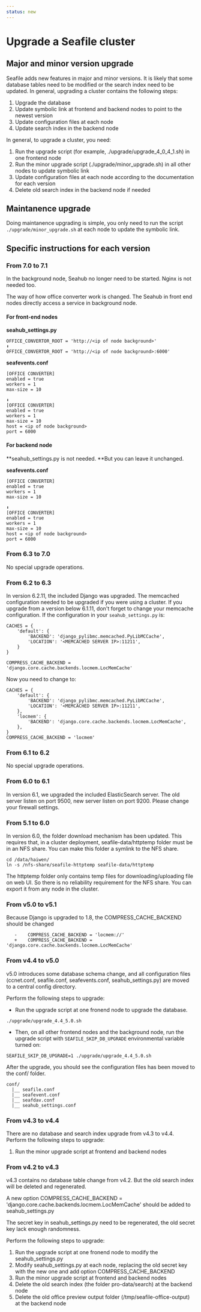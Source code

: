 ```yaml
---
status: new
---
```


# Upgrade a Seafile cluster

## Major and minor version upgrade

Seafile adds new features in major and minor versions. It is likely that some database tables need to be modified or the search index need to be updated. In general, upgrading a cluster contains the following steps:

1. Upgrade the database
2. Update symbolic link at frontend and backend nodes to point to the newest version
3. Update configuration files at each node
4. Update search index in the backend node

In general, to upgrade a cluster, you need:

1. Run the upgrade script (for example, ./upgrade/upgrade_4_0_4_1.sh) in one frontend node
2. Run the minor upgrade script (./upgrade/minor_upgrade.sh) in all other nodes to update symbolic link
3. Update configuration files at each node according to the documentation for each version
4. Delete old search index in the backend node if needed

## Maintanence upgrade

Doing maintanence upgrading is simple, you only need to run the script `./upgrade/minor_upgrade.sh` at each node to update the symbolic link.

## Specific instructions for each version

### From 7.0 to 7.1

In the background node, Seahub no longer need to be started. Nginx is not needed too.

The way of how office converter work is changed. The Seahub in front end nodes directly access a service in background node.

#### For front-end nodes

**seahub_settings.py**

```
OFFICE_CONVERTOR_ROOT = 'http://<ip of node background>'
⬇️
OFFICE_CONVERTOR_ROOT = 'http://<ip of node background>:6000'

```

**seafevents.conf**

```
[OFFICE CONVERTER]
enabled = true
workers = 1
max-size = 10

⬇️
[OFFICE CONVERTER]
enabled = true
workers = 1
max-size = 10
host = <ip of node background>
port = 6000

```

#### For backend node

**seahub_settings.py is not needed. **But you can leave it unchanged.

**seafevents.conf**

```
[OFFICE CONVERTER]
enabled = true
workers = 1
max-size = 10

⬇️
[OFFICE CONVERTER]
enabled = true
workers = 1
max-size = 10
host = <ip of node background>
port = 6000

```

### From 6.3 to 7.0

No special upgrade operations.

### From 6.2 to 6.3

In version 6.2.11, the included Django was upgraded. The memcached configuration needed to be upgraded if you were using a cluster. If you upgrade from a version below 6.1.11, don't forget to change your memcache configuration. If the configuration in your `seahub_settings.py` is:

```
CACHES = {
    'default': {
        'BACKEND': 'django_pylibmc.memcached.PyLibMCCache',
        'LOCATION': '<MEMCACHED SERVER IP>:11211',
    }
}

COMPRESS_CACHE_BACKEND = 'django.core.cache.backends.locmem.LocMemCache'

```

Now you need to change to:

```
CACHES = {
    'default': {
        'BACKEND': 'django_pylibmc.memcached.PyLibMCCache',
        'LOCATION': '<MEMCACHED SERVER IP>:11211',
    },
    'locmem': {
        'BACKEND': 'django.core.cache.backends.locmem.LocMemCache',
    },
}
COMPRESS_CACHE_BACKEND = 'locmem'

```

### From 6.1 to 6.2

No special upgrade operations.

### From 6.0 to 6.1

In version 6.1, we upgraded the included ElasticSearch server. The old server listen on port 9500, new server listen on port 9200. Please change your firewall settings.

### From 5.1 to 6.0

In version 6.0, the folder download mechanism has been updated. This requires that, in a cluster deployment, seafile-data/httptemp folder must be in an NFS share. You can make this folder a symlink to the NFS share.

```
cd /data/haiwen/
ln -s /nfs-share/seafile-httptemp seafile-data/httptemp

```

The httptemp folder only contains temp files for downloading/uploading file on web UI. So there is no reliability requirement for the NFS share. You can export it from any node in the cluster.

### From v5.0 to v5.1

Because Django is upgraded to 1.8, the COMPRESS_CACHE_BACKEND should be changed

```
   -    COMPRESS_CACHE_BACKEND = 'locmem://'
   +    COMPRESS_CACHE_BACKEND = 'django.core.cache.backends.locmem.LocMemCache'

```

### From v4.4 to v5.0

v5.0 introduces some database schema change, and all configuration files (ccnet.conf, seafile.conf, seafevents.conf, seahub_settings.py) are moved to a central config directory.

Perform the following steps to upgrade:

* Run the upgrade script at one fronend node to upgrade the database.


```
./upgrade/upgrade_4.4_5.0.sh

```

* Then, on all other frontend nodes and the background node, run the upgrade script with `SEAFILE_SKIP_DB_UPGRADE` environmental variable turned on:


```
SEAFILE_SKIP_DB_UPGRADE=1 ./upgrade/upgrade_4.4_5.0.sh

```

After the upgrade, you should see the configuration files has been moved to the conf/ folder.

```
conf/
  |__ seafile.conf
  |__ seafevent.conf
  |__ seafdav.conf
  |__ seahub_settings.conf

```

### From v4.3 to v4.4

There are no database and search index upgrade from v4.3 to v4.4. Perform the following steps to upgrade:

1. Run the minor upgrade script at frontend and backend nodes

### From v4.2 to v4.3

v4.3 contains no database table change from v4.2. But the old search index will be deleted and regenerated.

A new option COMPRESS_CACHE_BACKEND = 'django.core.cache.backends.locmem.LocMemCache' should be added to seahub_settings.py

The secret key in seahub_settings.py need to be regenerated, the old secret key lack enough randomness.

Perform the following steps to upgrade:

1. Run the upgrade script at one fronend node to modify the seahub_settings.py
2. Modify seahub_settings.py at each node, replacing the old secret key with the new one and add option COMPRESS_CACHE_BACKEND
3. Run the minor upgrade script at frontend and backend nodes
4. Delete the old search index (the folder pro-data/search) at the backend node
5. Delete the old office preview output folder (/tmp/seafile-office-output) at the backend node


